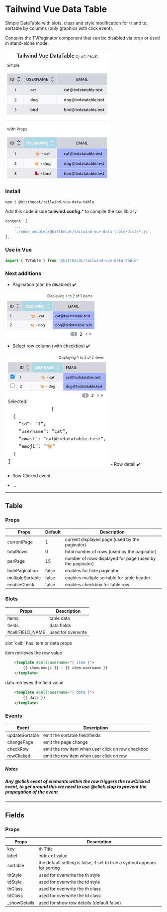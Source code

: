 # Tailwind Vue Data Table

Simple DataTable with slots, class and style modification for tr and td, sortable by columns (only graphics with click event).

Contains the TVPaginator component that can be disabled via prop or used in stand-alone mode.

<img src="https://github.com/BitTheCat/tailwind-vue-data-table/blob/main/assets/tvdatatable.jpg"/>

### Install
```
npm i @bitthecat/tailwind-vue-data-table
```

Add this code inside **tailwind.config.*** to compile the css library

``` js
content: [
    ...
    './node_modules/@bitthecat/tailwind-vue-data-table/dist/*.js',
],
```

### Use in Vue
``` js
import { TVTable } from '@bitthecat/tailwind-vue-data-table' 
```

### Next additions
- Pagination (can be disabled) ✔️
 
<img src="https://github.com/BitTheCat/tailwind-vue-data-table/blob/main/assets/tvpagination.jpg"/>

- Select row column (with checkbox) ✔️

<img src="https://github.com/BitTheCat/tailwind-vue-data-table/blob/main/assets/tvtable_checkbox.jpg"/>
- Row detail ✔️
  
- Row Clicked event
  
- ...
<hr>

## Table
### Props

| Props | Default | Description |
| --- | --- | --- |
| currentPage | 1 | current displayed page (used by the paginator) |
| totalRows | 0 | total number of rows (used by the paginator) |
| perPage | 15 | number of rows displayed for page (used by the paginator) |
| hidePagination | false | enables for hide paginator |
| multipleSortable | false | enables multiple sortable for table header |
| enableCheck | false | enables checkbox for table row |

### Slots

| Props | Description |
| --- | --- |
| items | table data |
| fields | data fields |
| #cell:FIELD_NAME | used for overwrite |


slot 'cell:' has item or data props

item retrieves the row value

``` html
    <template #cell:username="{ item }">
        {{ item.emoji }} - {{ item.username }}
    </template>
```

data retrieves the field value

``` html
    <template #cell:username="{ data }">
        {{ data }}
    </template>
```

### Events

| Event | Description |
| --- | --- |
| updateSortable | emit the sortable field/fields |
| changePage | emit the page change |
| checkRow | emit the row item when user click on row checkbox |
| rowClicked | emit the row item when user click on row |

##### Notes

##### Any __@click__ event of elements within the row triggers the rowClicked event, to get around this we need to __use @click.stop to prevent the propagation of the event__

<hr>

## Fields 
### Props

| Props | Description |
| --- | --- |
| key | th Title |
| label | index of value |
| sortable | the default setting is false, if set to true a symbol appears for sorting |
| thStyle | used for overwrite the th style |
| tdStyle | used for overwrite the td style |
| thClass | used for overwrite the th class |
| tdClass | used for overwrite the td class |
| _showDetails | used for show row details (default false) |